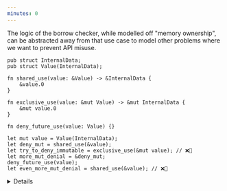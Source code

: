 ```yaml
---
minutes: 0
---
```


The logic of the borrow checker, while modelled off "memory ownership", can be abstracted away from that use case to model other problems where we want to prevent API misuse.

```rust,editable
pub struct InternalData;
pub struct Value(InternalData);

fn shared_use(value: &Value) -> &InternalData {
    &value.0
}

fn exclusive_use(value: &mut Value) -> &mut InternalData {
    &mut value.0
}

fn deny_future_use(value: Value) {}

let mut value = Value(InternalData);
let deny_mut = shared_use(&value);
let try_to_deny_immutable = exclusive_use(&mut value); // ❌🔨
let more_mut_denial = &deny_mut;
deny_future_use(value);
let even_more_mut_denial = shared_use(&value); // ❌🔨
```

<details>

- To use the borrow checker as a problem solving tool, we will need to "forget" that the original purpose of it is to prevent mutable aliasing in the context of concurrency, instead imagining and working within situations where the rules are the same but the meaning is slightly different.

- In rust's borrow checker we have access to three different ways of "taking" a value:

<!-- TODO: actually link to the RAII section when it has been merged. -->
- Owned value. Very permissive case of what you can do with it, but demands that nothing else is using it in any context and "drops" the value when scope ends (unless that scope returns this value) (see: RAII.)

- Mutable Reference, while holding onto a mutable reference we can still "dispatch" to methods and functions that take an immutable, shared reference of the value but only as long as we're not aliasing immutable, sharable references to related data "after" that dispatch.

- Shareable Reference, allows aliasing but prevents mutable access while any of these exist. We can't "dispatch" to methods and functions that take mutable reference when all we have is a shared reference.

- Important to note that every `&T` and `&mut T` has an _implicit lifetime._ We get to avoid annotating a lot of lifetimes because the rust compiler can infer the majority of them. See: [Lifetime Elision]("../../../../../lifetimes/lifetime-elision.md")

- Potentially relevant: show how we can replace a lot of the `&` and `&mut` here with `&'a` and `&'a mut`.

</details>